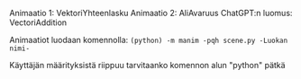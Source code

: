 Animaatio 1: VektoriYhteenlasku
Animaatio 2: AliAvaruus
ChatGPT:n luomus: VectoriAddition

Animaatiot luodaan komennolla: 
`(python) -m manim -pqh scene.py -Luokan nimi-`

Käyttäjän määrityksistä riippuu tarvitaanko komennon alun "python" pätkä
